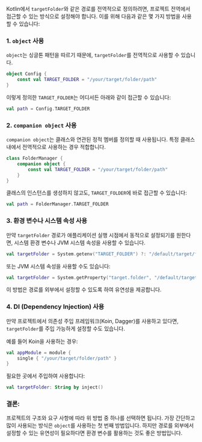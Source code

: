 Kotlin에서 `targetFolder`와 같은 경로를 전역적으로 정의하려면, 프로젝트 전역에서 접근할 수 있는 방식으로 설정해야 합니다. 이를 위해 다음과 같은 몇 가지 방법을 사용할 수 있습니다:

### 1. **`object` 사용**
`object`는 싱글톤 패턴을 따르기 때문에, `targetFolder`를 전역적으로 사용할 수 있습니다.

```kotlin
object Config {
    const val TARGET_FOLDER = "/your/target/folder/path"
}
```

이렇게 정의한 `TARGET_FOLDER`는 어디서든 아래와 같이 접근할 수 있습니다:

```kotlin
val path = Config.TARGET_FOLDER
```

### 2. **`companion object` 사용**
`companion object`는 클래스와 연관된 정적 멤버를 정의할 때 사용됩니다. 특정 클래스 내에서 전역적으로 사용하는 경우 적합합니다.

```kotlin
class FolderManager {
    companion object {
        const val TARGET_FOLDER = "/your/target/folder/path"
    }
}
```

클래스의 인스턴스를 생성하지 않고도, `TARGET_FOLDER`에 바로 접근할 수 있습니다:

```kotlin
val path = FolderManager.TARGET_FOLDER
```

### 3. **환경 변수나 시스템 속성 사용**
만약 `targetFolder` 경로가 애플리케이션 실행 시점에서 동적으로 설정되기를 원한다면, 시스템 환경 변수나 JVM 시스템 속성을 사용할 수 있습니다.

```kotlin
val targetFolder = System.getenv("TARGET_FOLDER") ?: "/default/target/folder"
```

또는 JVM 시스템 속성을 사용할 수도 있습니다:

```kotlin
val targetFolder = System.getProperty("target.folder", "/default/target/folder")
```

이 방법은 경로를 외부에서 설정할 수 있도록 하여 유연성을 제공합니다.

### 4. **DI (Dependency Injection) 사용**
만약 프로젝트에서 의존성 주입 프레임워크(Koin, Dagger)를 사용하고 있다면, `targetFolder`를 주입 가능하게 설정할 수도 있습니다.

예를 들어 Koin을 사용하는 경우:

```kotlin
val appModule = module {
    single { "/your/target/folder/path" }
}
```

필요한 곳에서 주입하여 사용합니다:

```kotlin
val targetFolder: String by inject()
```

### 결론:
프로젝트의 구조와 요구 사항에 따라 위 방법 중 하나를 선택하면 됩니다. 가장 간단하고 많이 사용되는 방식은 `object`를 사용하는 첫 번째 방법입니다. 하지만 경로를 외부에서 설정할 수 있는 유연성이 필요하다면 환경 변수를 활용하는 것도 좋은 방법입니다.